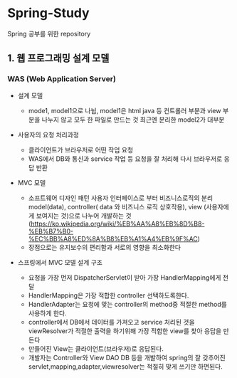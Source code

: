 # Spring-Study
Spring 공부를 위한 repository

## 1. 웹 프로그래밍 설계 모델


### WAS (Web Application Server)
 - 설계 모델
   - mode1, model1으로 나뉨, model1은 html java 등 컨트롤러 부분과 view 부분을 나누지 않고 모두 한 파일로 만드는 것 최근엔 분리한 model2가 대부분
   
 - 사용자의 요청 처리과정
   - 클라이언트가 브라우저로 어떤 작업 요청
   - WAS에서 DB와 통신과 service 작업 등 요청을 잘 처리해 다시 브라우저로 응답 반환
   
 - MVC 모델
   - 소프트웨어 디자인 패턴 사용자 인터페이스로 부터 비즈니스로직의 분리 model(data), controller( data 와 비즈니스 로직 상호작용), view (사용자에게 보여지는 것)으로 나누어 개발하는 것 (https://ko.wikipedia.org/wiki/%EB%AA%A8%EB%8D%B8-%EB%B7%B0-%EC%BB%A8%ED%8A%B8%EB%A1%A4%EB%9F%AC)
   - 장점으로는 유지보수의 편리함과 서로의 영향을 최소화한다
   
 - 스프링에서 MVC 모델 설계 구조
   - 요청을 가장 먼저 DispatcherServlet이 받아 가장 HandlerMapping에게 전달
   - HandlerMapping은 가장 적합한 controller 선택하도록한다.
   - HandlerAdapter는 요청에 맞는 controller의 method중 적절한 method를 사용하게 한다.
   - controller에서 DB에서 데이터를 가져오고 service 처리된 것을 viewResolver가 적절한 출력을 하기위해 가장 적합한 view를 찾아 응답을 만든다
   - 만들어진 View는 클라이언트(브라우저)로 응답된다.
   - 개발자는 Controller와 View DAO DB 등을 개발하여 spring의 잘 갖추어진 servlet,mapping,adapter,viewresolver는 적절히 맞게 쓰기만 하면된다.
